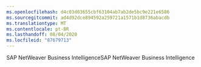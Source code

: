 ```yaml
---
ms.openlocfilehash: d4c03d03655cbf63104ab7ab2de5bc9e221e6586
ms.sourcegitcommit: ad4d92dce894592a259721a1571b1d8736abacdb
ms.translationtype: MT
ms.contentlocale: pt-BR
ms.lasthandoff: 08/04/2020
ms.locfileid: "87679713"
---
```

 <span data-ttu-id="6c073-101">SAP NetWeaver Business Intelligence</span><span class="sxs-lookup"><span data-stu-id="6c073-101">SAP NetWeaver Business Intelligence</span></span> 
